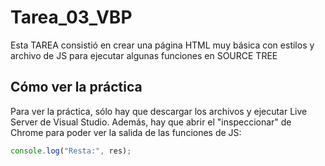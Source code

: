 # Tarea_03_VBP

Esta TAREA consistió en crear una página HTML muy básica con estilos y archivo de JS para ejecutar algunas funciones en SOURCE TREE

## Cómo ver la práctica

Para ver la práctica, sólo hay que descargar los archivos y ejecutar Live Server de Visual Studio. Además, hay que abrir el "inspeccionar" de Chrome para poder ver la salida de las funciones de JS:

```javascript
console.log("Resta:", res);
